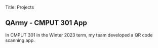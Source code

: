 Title: Projects

## QArmy - CMPUT 301 App

In CMPUT 301 in the Winter 2023 term, my team developed a QR code scanning app.